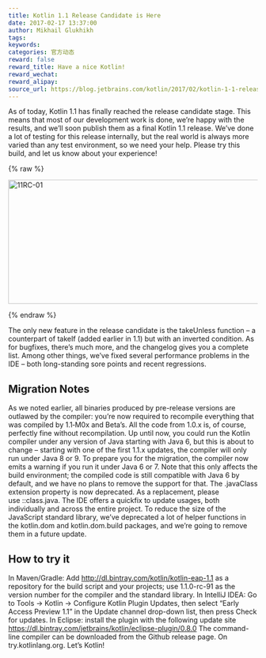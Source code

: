 ```yaml
---
title: Kotlin 1.1 Release Candidate is Here
date: 2017-02-17 13:37:00
author: Mikhail Glukhikh
tags:
keywords:
categories: 官方动态
reward: false
reward_title: Have a nice Kotlin!
reward_wechat:
reward_alipay:
source_url: https://blog.jetbrains.com/kotlin/2017/02/kotlin-1-1-release-candidate-is-here/
---
```


As of today, Kotlin 1.1 has finally reached the release candidate stage. This means that most of our development work is done, we’re happy with the results, and we’ll soon publish them as a final Kotlin 1.1 release. We’ve done a lot of testing for this release internally, but the real world is always more varied than any test environment, so we need your help. Please try this build, and let us know about your experience!

{% raw %}
<p><img alt="11RC-01" class="alignnone size-full wp-image-4599" height="251" src="https://d3nmt5vlzunoa1.cloudfront.net/kotlin/files/2017/02/11RC-01.png" width="1300"/><br/>
<span id="more-4589"></span></p>
{% endraw %}

The only new feature in the release candidate is the takeUnless function – a counterpart of takeIf (added earlier in 1.1) but with an inverted condition. As for bugfixes, there’s much more, and the changelog gives you a complete list. Among other things, we’ve fixed several performance problems in the IDE – both long-standing sore points and recent regressions.
## Migration Notes

As we noted earlier, all binaries produced by pre-release versions are outlawed by the compiler: you’re now required to recompile everything that was compiled by 1.1‑M0x and Beta’s. All the code from 1.0.x is, of course, perfectly fine without recompilation.
Up until now, you could run the Kotlin compiler under any version of Java starting with Java 6, but this is about to change – starting with one of the first 1.1.x updates, the compiler will only run under Java 8 or 9. To prepare you for the migration, the compiler now emits a warning if you run it under Java 6 or 7. Note that this only affects the build environment; the compiled code is still compatible with Java 6 by default, and we have no plans to remove the support for that.
The .javaClass extension property is now deprecated. As a replacement, please use ::class.java. The IDE offers a quickfix to update usages, both individually and across the entire project.
To reduce the size of the JavaScript standard library, we’ve deprecated a lot of helper functions in the kotlin.dom and kotlin.dom.build packages, and we’re going to remove them in a future update.
## How to try it

In Maven/Gradle: Add http://dl.bintray.com/kotlin/kotlin-eap-1.1 as a repository for the build script and your projects; use 1.1.0-rc-91 as the version number for the compiler and the standard library.
In IntelliJ IDEA: Go to Tools → Kotlin → Configure Kotlin Plugin Updates, then select “Early Access Preview 1.1” in the Update channel drop-down list, then press Check for updates.
In Eclipse: install the plugin with the following update site
https://dl.bintray.com/jetbrains/kotlin/eclipse-plugin/0.8.0
The command-line compiler can be downloaded from the Github release page.
On try.kotlinlang.org.
Let’s Kotlin!

